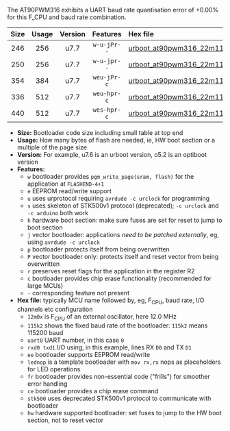 The AT90PWM316 exhibits a UART baud rate quantisation error of +0.00% for this F_CPU and baud rate combination.

|Size|Usage|Version|Features|Hex file|
|:-:|:-:|:-:|:-:|:--|
|246|256|u7.7|`w-u-jPr--`|[urboot_at90pwm316_22m1184x_++28k8_uart0_rxd4_txd3_lednop.hex](https://raw.githubusercontent.com/stefanrueger/urboot.hex/main/mcus/at90pwm316/external_oscillator/fcpu_22m1184x/br_++28k8/urboot_at90pwm316_22m1184x_++28k8_uart0_rxd4_txd3_lednop.hex)|
|250|256|u7.7|`w-u-jpr--`|[urboot_at90pwm316_22m1184x_++28k8_uart0_rxd4_txd3_lednop_fr.hex](https://raw.githubusercontent.com/stefanrueger/urboot.hex/main/mcus/at90pwm316/external_oscillator/fcpu_22m1184x/br_++28k8/urboot_at90pwm316_22m1184x_++28k8_uart0_rxd4_txd3_lednop_fr.hex)|
|354|384|u7.7|`weu-jPr-c`|[urboot_at90pwm316_22m1184x_++28k8_uart0_rxd4_txd3_ee_lednop_fr_ce.hex](https://raw.githubusercontent.com/stefanrueger/urboot.hex/main/mcus/at90pwm316/external_oscillator/fcpu_22m1184x/br_++28k8/urboot_at90pwm316_22m1184x_++28k8_uart0_rxd4_txd3_ee_lednop_fr_ce.hex)|
|336|512|u7.7|`weu-hpr-c`|[urboot_at90pwm316_22m1184x_++28k8_uart0_rxd4_txd3_ee_lednop_fr_ce_hw.hex](https://raw.githubusercontent.com/stefanrueger/urboot.hex/main/mcus/at90pwm316/external_oscillator/fcpu_22m1184x/br_++28k8/urboot_at90pwm316_22m1184x_++28k8_uart0_rxd4_txd3_ee_lednop_fr_ce_hw.hex)|
|440|512|u7.7|`wes-hpr-c`|[urboot_at90pwm316_22m1184x_++28k8_uart0_rxd4_txd3_ee_lednop_fr_ce_stk500_hw.hex](https://raw.githubusercontent.com/stefanrueger/urboot.hex/main/mcus/at90pwm316/external_oscillator/fcpu_22m1184x/br_++28k8/urboot_at90pwm316_22m1184x_++28k8_uart0_rxd4_txd3_ee_lednop_fr_ce_stk500_hw.hex)|

- **Size:** Bootloader code size including small table at top end
- **Usage:** How many bytes of flash are needed, ie, HW boot section or a multiple of the page size
- **Version:** For example, u7.6 is an urboot version, o5.2 is an optiboot version
- **Features:**
  + `w` bootloader provides `pgm_write_page(sram, flash)` for the application at `FLASHEND-4+1`
  + `e` EEPROM read/write support
  + `u` uses urprotocol requiring `avrdude -c urclock` for programming
  + `s` uses skeleton of STK500v1 protocol (deprecated); `-c urclock` and `-c arduino` both work
  + `h` hardware boot section: make sure fuses are set for reset to jump to boot section
  + `j` vector bootloader: applications *need to be patched externally*, eg, using `avrdude -c urclock`
  + `p` bootloader protects itself from being overwritten
  + `P` vector bootloader only: protects itself and reset vector from being overwritten
  + `r` preserves reset flags for the application in the register R2
  + `c` bootloader provides chip erase functionality (recommended for large MCUs)
  + `-` corresponding feature not present
- **Hex file:** typically MCU name followed by, eg, F<sub>CPU</sub>, baud rate, I/O channels etc configuration
  + `12m0x` is F<sub>CPU</sub> of an external oscillator, here 12.0 MHz
  + `115k2` shows the fixed baud rate of the bootloader: `115k2` means 115200 baud
  + `uart0` UART number, in this case `0`
  + `rxd0 txd1` I/O using, in this example, lines RX `D0` and TX `D1`
  + `ee` bootloader supports EEPROM read/write
  + `lednop` is a template bootloader with `mov rx,rx` nops as placeholders for LED operations
  + `fr` bootloader provides non-essential code ("frills") for smoother error handling
  + `ce` bootloader provides a chip erase command
  + `stk500` uses deprecated STK500v1 protocol to communicate with bootloader
  + `hw` hardware supported bootloader: set fuses to jump to the HW boot section, not to reset vector
